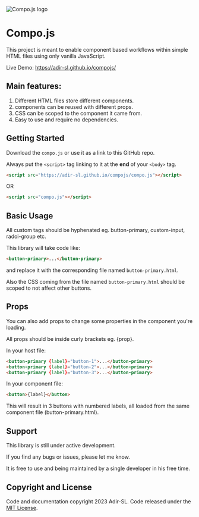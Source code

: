 ![Compo.js logo](https://adir-sl.github.io/compojs/logo.svg)

# Compo.js
This project is meant to enable component based workflows within simple HTML files using only vanilla JavaScript.

Live Demo:
https://adir-sl.github.io/compojs/

## Main features:
1. Different HTML files store different components.
2. components can be reused with different props.
3. CSS can be scoped to the component it came from.
4. Easy to use and require no dependencies.


## Getting Started
Download the ```compo.js``` or use it as a link to this GitHub repo.

Always put the ```<script>``` tag linking to it at the **end** of your ```<body>``` tag.

```HTML
<script src="https://adir-sl.github.io/compojs/compo.js"></script>
```

OR
```HTML
<script src="compo.js"></script>
```

## Basic Usage
All custom tags should be hyphenated eg. button-primary, custom-input, radoi-group etc.

This library will take code like:
```HTML
<button-primary>...</button-primary>
```

and replace it with the corresponding file named ```button-primary.html```.

Also the CSS coming from the file named ```button-primary.html``` should be scoped to not affect other buttons.

## Props
You can also add props to change some properties in the component you're loading.

All props should be inside curly brackets eg. {prop}.

In your host file:
```HTML
<button-primary {label}="button-1">...</button-primary>
<button-primary {label}="button-2">...</button-primary>
<button-primary {label}="button-3">...</button-primary>
```

In your component file:
```HTML
<button>{label}</button>
```

This will result in 3 buttons with numbered labels, all loaded from the same component file (button-primary.html).


## Support
This library is still under active development.

If you find any bugs or issues, please let me know.

It is free to use and being maintained by a single developer in his free time.

## Copyright and License

Code and documentation copyright 2023 Adir-SL. Code released under the [MIT License](LICENSE.md).
